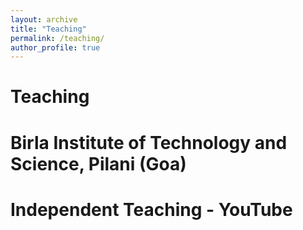 ```yaml
---
layout: archive
title: "Teaching"
permalink: /teaching/
author_profile: true
---
```






Teaching 
====
Birla Institute of Technology and Science, Pilani (Goa)
=====



Independent Teaching - YouTube
=====

